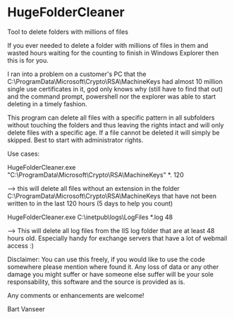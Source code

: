 # HugeFolderCleaner
Tool to delete folders with millions of files

If you ever needed to delete a folder with millions of files in them and wasted hours waiting for the counting 
to finish in Windows Explorer then this is for you.

I ran into a problem on a customer's PC that the C:\ProgramData\Microsoft\Crypto\RSA\MachineKeys had almost 
10 million single use certificates in it, god only knows why (still have to find that out) 
and the command prompt, powershell nor the explorer was able to start deleting in a timely fashion.

This program can delete all files with a specific pattern in all subfolders without touching the folders
and thus leaving the rights intact and will only delete files with a specific age.
If a file cannot be deleted it will simply be skipped. Best to start with administrator rights.

Use cases:

HugeFolderCleaner.exe "C:\ProgramData\Microsoft\Crypto\RSA\MachineKeys" *. 120

--> this will delete all files without an extension in the folder C:\ProgramData\Microsoft\Crypto\RSA\MachineKeys
    that have not been written to in the last 120 hours (5 days to help you count)

HugeFolderCleaner.exe C:\inetpub\logs\LogFiles *.log 48

--> This will delete all log files from the IIS log folder that are at least 48 hours old. 
    Especially handy for exchange servers that have a lot of webmail access :)
    
Disclaimer:
You can use this freely, if you would like to use the code somewhere please mention where found it.
Any loss of data or any other damage you might suffer or have someone else suffer will be your sole responsability, 
this software and the source is provided as is.

Any comments or enhancements are welcome!

Bart Vanseer
